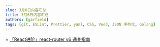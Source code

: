 ```yaml
---
slug: 3月6日内容汇总
title: 3月6日内容汇总
authors: [garfield]
tags: [git, ESLint, Prettier, yaml, CSS, Vue3, JSON 序列化, Golang]
---
```


⭐️ [「React进阶」react-router v6 通关指南](https://juejin.cn/post/7069555976717729805)
